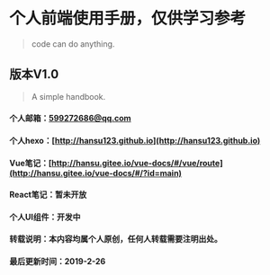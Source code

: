 # 个人前端使用手册，仅供学习参考

> code can do anything.

## 版本V1.0

> A simple handbook.

####    个人邮箱：599272686@qq.com
####    个人hexo：[http://hansu123.github.io](http://hansu123.github.io)
####    Vue笔记：[http://hansu.gitee.io/vue-docs/#/vue/route](http://hansu.gitee.io/vue-docs/#/?id=main)
####    React笔记：暂未开放
####    个人UI组件：开发中
####    转载说明：本内容均属个人原创，任何人转载需要注明出处。
####    最后更新时间：2019-2-26
